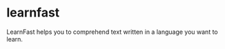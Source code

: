 learnfast
=========

LearnFast helps you to comprehend text written in a language you want to learn.
